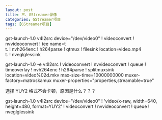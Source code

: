 ```yaml
---
layout: post
title: 三、GStreamer录像
categories: GStreamer项目
tags: [GStreamer项目]
---
```


gst-launch-1.0 v4l2src device="/dev/video0" ! videoconvert !  nvvideoconvert ! tee name=t \
t. ! nvh264enc ! h264parse ! qtmux ! filesink location=video.mp4 \
t. ! nveglglessink

gst-launch-1.0 -e v4l2src ! videoconvert ! nvvideoconvert ! queue ! timeoverlay ! nvh264enc ! h264parse ! splitmuxsink location=video%02d.mkv max-size-time=10000000000 muxer-factory=matroskamux muxer-properties="properties,streamable=true"


选择 YUY2 格式不会卡顿，原因是什么？？？

gst-launch-1.0 v4l2src device="/dev/video0" ! 'video/x-raw, width=640, height=480, format=YUY2'  ! videoconvert !  nvvideoconvert ! queue ! nveglglessink


